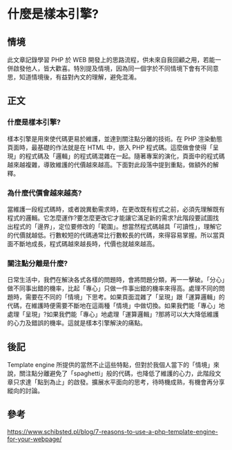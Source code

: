 # 什麼是樣本引擎?

## 情境
此文章記錄學習 PHP 於 WEB 開發上的思路流程，供未來自我回顧之用，若能一併啟發他人，皆大歡喜。特別提及情境，因為同一個字於不同情境下會有不同意思，知道情境後，有益對內文的理解，避免混淆。

## 正文
### 什麼是樣本引擎?
樣本引擎是用來使代碼更易於維護，並達到關注點分離的技術。在 PHP 渲染動態頁面時，最基礎的作法就是在 HTML 中，嵌入 PHP 程式碼。這麼做會使得「呈現」的程式碼及「邏輯」的程式碼混雜在一起。隨著專案的演化，頁面中的程式碼越來越複雜，導致維護的代價越來越高。下面對此段落中提到重點，做額外的解釋。

### 為什麼代價會越來越高?
當維護一段程式碼時，或者說異動需求時，在更改既有程式之前，必須先理解既有程式的邏輯。它怎麼運作?要怎麼更改它才能讓它滿足新的需求?此階段要試圖找出程式的「邊界」，定位要修改的「範圍」。想當然程式碼越具「可讀性」，理解它的代價就越低。行數較短的代碼通常比行數較長的代碼，來得容易掌握。所以當頁面不斷地成長，程式碼越來越長時，代價也就越來越高。

### 關注點分離是什麼?
日常生活中，我們在解決各式各樣的問題時，會將問題分類，再一一擊破。「分心」做不同事出錯的機率，比起「專心」只做一件事出錯的機率來得高。處理不同的問題時，需要在不同的「情境」下思考。如果頁面混雜了「呈現」跟「運算邏輯」的代碼，在維護時便需要不斷地在這兩種「情境」中做切換。如果我們能「專心」地處理「呈現」?如果我們能「專心」地處理「運算邏輯」?那將可以大大降低維護的心力及錯誤的機率。這就是樣本引擎解決的痛點。

## 後記
Template engine 所提供的當然不止這些特點，但對於我個人當下的「情境」來說，關注點分離避免了「spaghetti」般的代碼，也降低了維護的心力，此階段文章只求達「點到為止」的啟發。擴展水平面向的思考，待時機成熟，有機會再分享縱向的討論。

## 參考
https://www.schibsted.pl/blog/7-reasons-to-use-a-php-template-engine-for-your-webpage/
